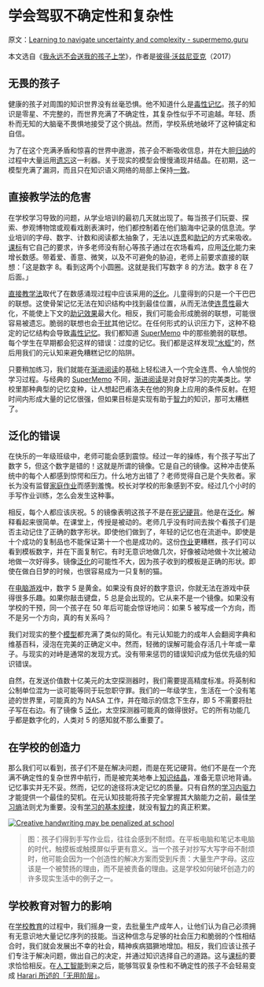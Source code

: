 # 学会驾驭不确定性和复杂性

原文：[Learning to navigate uncertainty and complexity - supermemo.guru](https://supermemo.guru/wiki/Learning_to_navigate_uncertainty_and_complexity)

本文选自《[我永远不会送我的孩子上学](https://supermemo.guru/wiki/Problem_of_Schooling)》，作者是[彼得·沃兹尼亚克](https://supermemo.guru/wiki/Piotr_Wozniak)（2017）

## 无畏的孩子

健康的孩子对周围的知识世界没有丝毫恐惧。他不知道什么是[毒性记忆](https://supermemo.guru/wiki/Toxic_memory)。孩子的知识是零星、不完整的，而世界充满了不确定性，其复杂性似乎不可逾越。年轻、质朴而无知的大脑毫不畏惧地接受了这个挑战。然而，学校系统地破坏了这种镇定和自信。

为了在这个充满矛盾和惊喜的世界中遨游，孩子会不断吸收信息，并在大胆[归纳](https://supermemo.guru/wiki/Generalization)的过程中大量运用[遗忘](https://supermemo.guru/wiki/Forgetting)这一利器。关于现实的模型会慢慢涌现并结晶。在初期，这一模型充满了漏洞，而且只在知识语义网络的局部上保持[一致](https://supermemo.guru/wiki/Consistent)。

## 直接教学法的危害

在学校学习导致的问题，从学业培训的最初几天就出现了。每当孩子们玩耍、探索、参观博物馆或观看戏剧表演时，他们都控制着在他们脑海中记录的信息流。学业培训的字母、数字、计数和阅读都太抽象了，无法以[连贯](https://supermemo.guru/wiki/Coherent)和[助记](https://supermemo.guru/wiki/Mnemonic)的方式来吸收。[课标](https://supermemo.guru/wiki/Curriculum)有它自己的要求，许多老师没有耐心等孩子通过在农场看鸡，应用[泛化](https://supermemo.guru/wiki/Generalization)能力来增长数感。带着爱、善意、微笑，以及不可避免的胁迫，老师上前要求直接的联想：「这是数字 8。看到这两个小圆圈。这就是我们写数字 8 的方法。数字 8 在 7 后面。」

[直接教学法](https://supermemo.guru/wiki/Direct_instruction)取代了在数感涌现过程中应该采用的[泛化](https://supermemo.guru/wiki/Generalization)。儿童得到的只是一个干巴巴的联想。这使骨架记忆无法在知识结构中找到最佳位置，从而无法使[连贯性](https://supermemo.guru/wiki/Coherence)最大化，不能使上下文的[助记效果](https://supermemo.guru/wiki/Mnemonic_power)最大化。相反，我们可能会形成脆弱的联想，可能很容易被遗忘。脆弱的联想也会[干扰](https://supermemo.guru/wiki/Interfere)其他记忆。在任何形式的认识压力下，这种不稳定的记忆结构会导致[毒性记忆](https://supermemo.guru/wiki/Toxic_memory)。我们都知道 [SuperMemo](https://supermemo.guru/wiki/SuperMemo) 中的那些脆弱的联想。每个学生在早期都会犯这样的错误：过度的记忆。我们都是这样发现[“水蛭”](https://supermemo.guru/wiki/Leech)的，然后用我们的元认知来避免糟糕记忆的陷阱。

只要稍加练习，我们就能在[渐进阅读](https://supermemo.guru/wiki/Incremental_reading)的基础上轻松进入一个完全连贯、令人愉悦的学习过程。与经典的 [SuperMemo](https://supermemo.guru/wiki/SuperMemo) 不同，[渐进阅读](https://supermemo.guru/wiki/Incremental_reading)是对良好学习的完美类比。学校里那种典型的记忆变种，让人想起巴甫洛夫在他的狗身上应用的条件反射。在短时间内形成大量的记忆很强，但如果目标是实现有助于[智力](https://supermemo.guru/wiki/Intelligence)的知识，那可太糟糕了。

## 泛化的错误

在快乐的一年级班级中，老师可能会感到震惊。经过一年的操练，有个孩子写出了数字 5，但这个数字是错的！这就是所谓的镜像。它是自己的镜像。这种冲击使系统中的每个人都感到惊愕和压力。什么地方出错了？老师觉得自己是个失败者。家长为没有监督[家庭作业](https://supermemo.guru/wiki/Homework)而感到羞愧。校长对学校的形象感到不安。经过几个小时的手写作业训练，怎么会发生这种事。

相反，每个人都应该庆祝。5 的镜像表明这孩子不是在[死记硬背](https://supermemo.guru/wiki/Cramming)。他是在[泛化](https://supermemo.guru/wiki/Generalization)。解释看起来很简单。在课堂上，传授是被动的。老师几乎没有时间去挨个看孩子们是否主动记住了正确的数字形状。即使他们做到了，年轻的记忆也在流逝中。即使是十个成功的复制品也不能保证第十一个也是成功的。这份[作业](https://supermemo.guru/wiki/Homework)更糟糕，孩子们可以看到模板数字，并在下面复制它。有时无意识地做几次，好像被动地做十次比被动地做一次好得多。镜像[泛化](https://supermemo.guru/wiki/Generalization)的可能性不大，因为孩子收到的模板是正确的形状。即使在做白日梦的时候，也很容易成为一只复制的猫。

在[电脑游戏](https://supermemo.guru/wiki/Computer_games)中，数字 5 是黄金。如果没有良好的数字意识，你就无法在游戏中获得很多乐趣。如果你敲击键盘，5 总是会出现的。它从来不是一个镜像。如果没有学校的干预，同一个孩子在 50 年后可能会惊讶地问：如果 5 被写成一个方向，而不是另一个方向，真的有关系吗？

我们对现实的整个[模型](https://supermemo.guru/wiki/Model)都充满了类似的简化。有元认知能力的成年人会翻阅字典和维基百科，浸泡在完美的正确定义中。然而，轻微的误解可能会存活几十年或一辈子。与现实的对峙是通常的发现方式。没有带来惩罚的错误知识成为低优先级的知识错误。

自然，在发送价值数十亿美元的太空探测器时，我们需要提高精度标准。将英制和公制单位混为一谈可能等同于玩忽职守罪。我们的一年级学生，生活在一个没有笔迹的世界里，可能真的为 NASA 工作，并在暗示的信念下生存，即 5 不需要将肚子写在右边。有了镜像 5 [泛化](https://supermemo.guru/wiki/Generalization)，太空探测器可能真的做得很好。它的所有功能几乎都是数字化的，人类对 5 的感知就不那么重要了。

## 在学校的创造力

那么我们可以看到，孩子们不是在解决问题，而是在死记硬背。他们不是在一个充满不确定性的复杂世界中航行，而是被完美地奉上[知识结晶](https://supermemo.guru/wiki/Knowledge_crystallization)，准备无意识地背诵。记忆事实并无不妥。然而，记忆的途径将决定记忆的质量。只有自然的[学习内驱力](https://supermemo.guru/wiki/Learn_drive)才能提供一个最佳的契机。在元认知技能将孩子完全掌握其大脑能力之前，最佳[学习熵](https://supermemo.guru/wiki/Learntropy)法则尤为重要。没有[学习的基本规律](https://supermemo.guru/wiki/Fundamental_law_of_learning)，就没有[智力](https://supermemo.guru/wiki/Intelligence)的真正积累。

[![Creative handwriting may be penalized at school](https://supermemo.guru/images/thumb/5/5b/Creative_handwriting_penalized_at_school.png/400px-Creative_handwriting_penalized_at_school.png)](https://supermemo.guru/wiki/File:Creative_handwriting_penalized_at_school.png)

> 图：孩子们得到手写作业后，往往会感到不耐烦。在平板电脑和笔记本电脑的时代，触摸板或触摸屏似乎更有意义。当一个孩子对抄写大写字母不耐烦时，他可能会因为一个创造性的解决方案而受到斥责：大量生产字母。这应该是一个被赞扬的理由，而不是被责备的理由。这是学校如何破坏创造力的许多现实生活中的例子之一。

## 学校教育对智力的影响

在[学校教育](https://supermemo.guru/wiki/Schooling)的过程中，我们摇身一变，去批量生产成年人，让他们认为自己必须拥有无意识地大量记忆序列的技能。当这种信念与足够的社会压力和脆弱的个性相结合时，我们就会发展出不幸的社会，精神疾病猖獗地增加。相反，我们应该让孩子们专注于解决问题，做出自己的决定，并通过知识选择自己的道路。这与[课标](https://supermemo.guru/wiki/Curriculum)的要求恰恰相反。在[人工智能](https://supermemo.guru/wiki/Artificial_intelligence)到来之后，能够驾驭复杂性和不确定性的孩子不会轻易变成 [Harari 所述的「无用阶层」](https://supermemo.guru/wiki/Harari)。